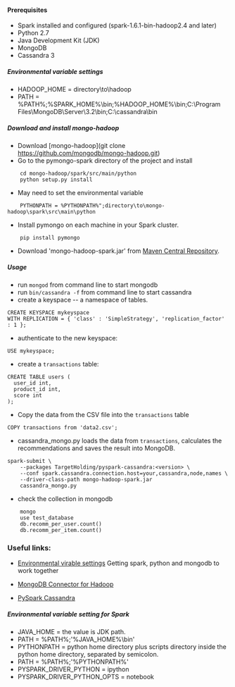 #### Prerequisites
- Spark installed and configured (spark-1.6.1-bin-hadoop2.4 and later)
- Python 2.7
- Java Development Kit (JDK)
- MongoDB
- Cassandra 3

##### Environmental variable settings
* HADOOP_HOME = directory\to\hadoop
* PATH = %PATH%;%SPARK_HOME%\bin;%HADOOP_HOME%\bin;C:\Program Files\MongoDB\Server\3.2\bin;C:\cassandra\bin

##### Download and install mongo-hadoop
* Download [mongo-hadoop](git clone https://github.com/mongodb/mongo-hadoop.git)
* Go to the pymongo-spark directory of the project and install
```
	cd mongo-hadoop/spark/src/main/python
	python setup.py install
```
* May need to set the environmental variable
```
	PYTHONPATH = %PYTHONPATH%";directory\to\mongo-hadoop\spark\src\main\python
```
* Install pymongo on each machine in your Spark cluster.
```	
	pip install pymongo
```
* Download 'mongo-hadoop-spark.jar' from [Maven Central Repository](http://search.maven.org/).


##### Usage
* run `mongod` from command line to start mongodb
* run `bin/cassandra -f` from command line to start cassandra
* create a keyspace -- a namespace of tables.
```
CREATE KEYSPACE mykeyspace
WITH REPLICATION = { 'class' : 'SimpleStrategy', 'replication_factor' : 1 };
```
* authenticate to the new keyspace:
```
USE mykeyspace;
```
* create a `transactions` table:
```
CREATE TABLE users (
  user_id int,
  product_id int,
  score int
);
```
* Copy the data from the CSV file into the `transactions` table
```
COPY transactions from 'data2.csv';
```
* cassandra_mongo.py loads the data from `transactions`, calculates the recommendations and saves the result into MongoDB.
```
spark-submit \
    --packages TargetHolding/pyspark-cassandra:<version> \
    --conf spark.cassandra.connection.host=your,cassandra,node,names \
    --driver-class-path mongo-hadoop-spark.jar
    cassandra_mongo.py
``` 
* check the collection in mongodb
```
	mongo
	use test_database
	db.recomm_per_user.count()
	db.recomm_per_item.count()
```


### Useful links:

 * [Environmental virable settings](http://stackoverflow.com/questions/33391840/getting-spark-python-and-mongodb-to-work-together) Getting spark, python and mongodb to work together

 * [MongoDB Connector for Hadoop](https://github.com/mongodb/mongo-hadoop)

 * [PySpark Cassandra](https://github.com/TargetHolding/pyspark-cassandra)


##### Environmental variable setting for Spark

* JAVA_HOME = the value is JDK path.
* PATH =  %PATH%;'%JAVA_HOME%\bin'
* PYTHONPATH = python home directory plus scripts directory inside the python home directory, separated by semicolon.
* PATH = %PATH%;'%PYTHONPATH%'
* PYSPARK_DRIVER_PYTHON = ipython
* PYSPARK_DRIVER_PYTHON_OPTS = notebook
